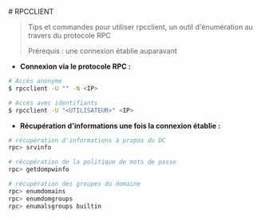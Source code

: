 # RPCCLIENT

> Tips et commandes pour utiliser rpcclient, un outil d'énumération au travers du protocole RPC
>
> Prérequis : une connexion établie auparavant

- **Connexion via le protocole RPC :**

```bash
# Accès anonyme
$ rpcclient -U "" -N <IP>

# Accès avec identifiants
$ rpcclient -U "<UTILISATEUR>" <IP>
```



- **Récupération d'informations une fois la connexion établie :**

```bash
# récupération d'informations à propos du DC
rpc> srvinfo

# récupération de la politique de mots de passe
rpc> getdompwinfo

# récupération des groupes du domaine 
rpc> enumdomains
rpc> enumdomgroups
rpc> enumalsgroups builtin

```

